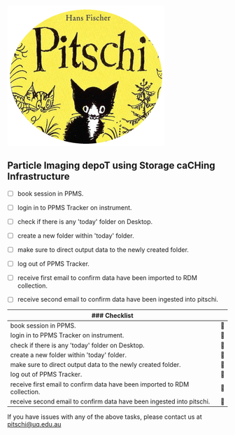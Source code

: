 ![image](images/pitschiLogo.jpg)

## Particle Imaging depoT using Storage caCHing Infrastructure 

- [ ] book session in PPMS.
- [ ] login in to PPMS Tracker on instrument.
- [ ] check if there is any 'today' folder on Desktop. 
- [ ] create a new folder within 'today' folder.  
- [ ] make sure to direct output data to the newly created folder.
- [ ] log out of PPMS Tracker.  
- [ ] receive first email to confirm data have been imported to RDM collection.
- [ ] receive second email to confirm data have been ingested into pitschi.


| ### Checklist           |  | 
|----------------|-----------|
| book session in PPMS. | 🔲  
| login in to PPMS Tracker on instrument. | 🔲  
| check if there is any 'today' folder on Desktop.| 🔲  
| create a new folder within 'today' folder.| 🔲  
| make sure to direct output data to the newly created folder.| 🔲  
| log out of PPMS Tracker. | 🔲  
| receive first email to confirm data have been imported to RDM collection.| 🔲  
| receive second email to confirm data have been ingested into pitschi.| 🔲  

If you have issues with any of the above tasks, please contact us at pitschi@uq.edu.au
